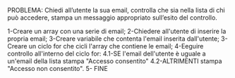 PROBLEMA: Chiedi all’utente la sua email, controlla che sia nella lista di chi può accedere, stampa un messaggio appropriato sull’esito del controllo.

1-Creare un array con una serie di email;
2-Chiedere all'utente di inserire la propria email;
3-Creare variabile che contenta l'email inserita dall'utente;
3-Creare un ciclo for che cicli l'array che contiene le email;
4-Eeguire controllo all'interno del ciclo for: 
    4.1-SE l'email dell'utente è uguale a un'email della lista stampa "Accesso consentito"
    4.2-ALTRIMENTI stampa "Accesso non consentito".
5- FINE